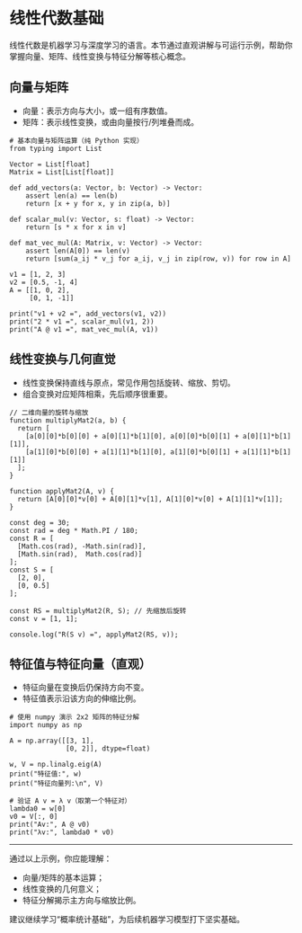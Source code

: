 # 线性代数基础

线性代数是机器学习与深度学习的语言。本节通过直观讲解与可运行示例，帮助你掌握向量、矩阵、线性变换与特征分解等核心概念。

## 向量与矩阵

- 向量：表示方向与大小，或一组有序数值。
- 矩阵：表示线性变换，或由向量按行/列堆叠而成。

```editor:python
# 基本向量与矩阵运算（纯 Python 实现）
from typing import List

Vector = List[float]
Matrix = List[List[float]]

def add_vectors(a: Vector, b: Vector) -> Vector:
    assert len(a) == len(b)
    return [x + y for x, y in zip(a, b)]

def scalar_mul(v: Vector, s: float) -> Vector:
    return [s * x for x in v]

def mat_vec_mul(A: Matrix, v: Vector) -> Vector:
    assert len(A[0]) == len(v)
    return [sum(a_ij * v_j for a_ij, v_j in zip(row, v)) for row in A]

v1 = [1, 2, 3]
v2 = [0.5, -1, 4]
A = [[1, 0, 2],
     [0, 1, -1]]

print("v1 + v2 =", add_vectors(v1, v2))
print("2 * v1 =", scalar_mul(v1, 2))
print("A @ v1 =", mat_vec_mul(A, v1))
```

## 线性变换与几何直觉

- 线性变换保持直线与原点，常见作用包括旋转、缩放、剪切。
- 组合变换对应矩阵相乘，先后顺序很重要。

```editor:javascript
// 二维向量的旋转与缩放
function multiplyMat2(a, b) {
  return [
    [a[0][0]*b[0][0] + a[0][1]*b[1][0], a[0][0]*b[0][1] + a[0][1]*b[1][1]],
    [a[1][0]*b[0][0] + a[1][1]*b[1][0], a[1][0]*b[0][1] + a[1][1]*b[1][1]]
  ];
}

function applyMat2(A, v) {
  return [A[0][0]*v[0] + A[0][1]*v[1], A[1][0]*v[0] + A[1][1]*v[1]];
}

const deg = 30;
const rad = deg * Math.PI / 180;
const R = [
  [Math.cos(rad), -Math.sin(rad)],
  [Math.sin(rad),  Math.cos(rad)]
];
const S = [
  [2, 0],
  [0, 0.5]
];

const RS = multiplyMat2(R, S); // 先缩放后旋转
const v = [1, 1];

console.log("R(S v) =", applyMat2(RS, v));
```

## 特征值与特征向量（直观）

- 特征向量在变换后仍保持方向不变。
- 特征值表示沿该方向的伸缩比例。

```editor:python
# 使用 numpy 演示 2x2 矩阵的特征分解
import numpy as np

A = np.array([[3, 1],
              [0, 2]], dtype=float)

w, V = np.linalg.eig(A)
print("特征值:", w)
print("特征向量列:\n", V)

# 验证 A v = λ v（取第一个特征对）
lambda0 = w[0]
v0 = V[:, 0]
print("Av:", A @ v0)
print("λv:", lambda0 * v0)
```

---

通过以上示例，你应能理解：
- 向量/矩阵的基本运算；
- 线性变换的几何意义；
- 特征分解揭示主方向与缩放比例。

建议继续学习“概率统计基础”，为后续机器学习模型打下坚实基础。
